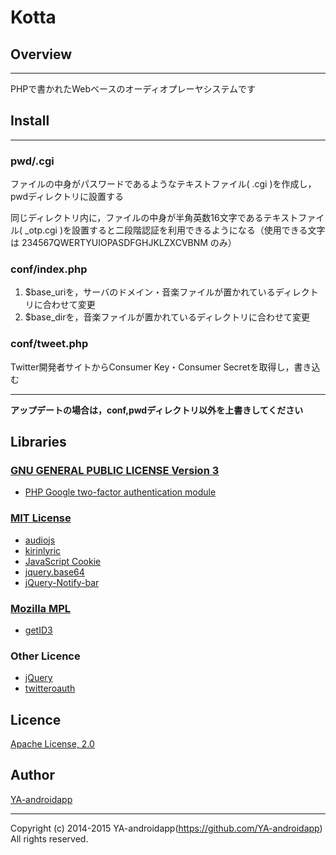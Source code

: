 Kotta
====

## Overview
---

PHPで書かれたWebベースのオーディオプレーヤシステムです

## Install
---

### pwd/<USERNAME>.cgi

ファイルの中身がパスワードであるようなテキストファイル( <USERNAME>.cgi )を作成し，pwdディレクトリに設置する

同じディレクトリ内に，ファイルの中身が半角英数16文字であるテキストファイル( <USERNAME>_otp.cgi )を設置すると二段階認証を利用できるようになる（使用できる文字は 234567QWERTYUIOPASDFGHJKLZXCVBNM のみ）

### conf/index.php

1. $base_uriを，サーバのドメイン・音楽ファイルが置かれているディレクトリに合わせて変更
2. $base_dirを，音楽ファイルが置かれているディレクトリに合わせて変更

### conf/tweet.php

Twitter開発者サイトからConsumer Key・Consumer Secretを取得し，書き込む

---

__アップデートの場合は，conf,pwdディレクトリ以外を上書きしてください__

## Libraries

### [GNU GENERAL PUBLIC LICENSE Version 3](http://www.gnu.org/licenses/lgpl.html)

* [PHP Google two-factor authentication module](http://www.idontplaydarts.com/2011/07/google-totp-two-factor-authentication-for-php/)

### [MIT License](http://www.opensource.org/licenses/mit-license.php)

* [audiojs](http://kolber.github.io/audiojs/)
* [kirinlyric](https://github.com/kirinsan-org/kirinlyric)
* [JavaScript Cookie](https://github.com/js-cookie/js-cookie)
* [jquery.base64](https://github.com/yatt/jquery.base64)
* [jQuery-Notify-bar](http://www.whoop.ee/posts/2013-04-05-the-resurrection-of-jquery-notify-bar/)

### [Mozilla MPL](http://www.mozilla.org/MPL/2.0/)

* [getID3](http://getid3.sourceforge.net/)

### Other Licence

* [jQuery](https://github.com/jquery/jquery)
* [twitteroauth](https://github.com/abraham/twitteroauth)

## Licence

[Apache License, 2.0](http://www.apache.org/licenses/LICENSE-2.0)

## Author

[YA-androidapp](https://github.com/YA-androidapp)

---

Copyright (c) 2014-2015 YA-androidapp(https://github.com/YA-androidapp) All rights reserved.